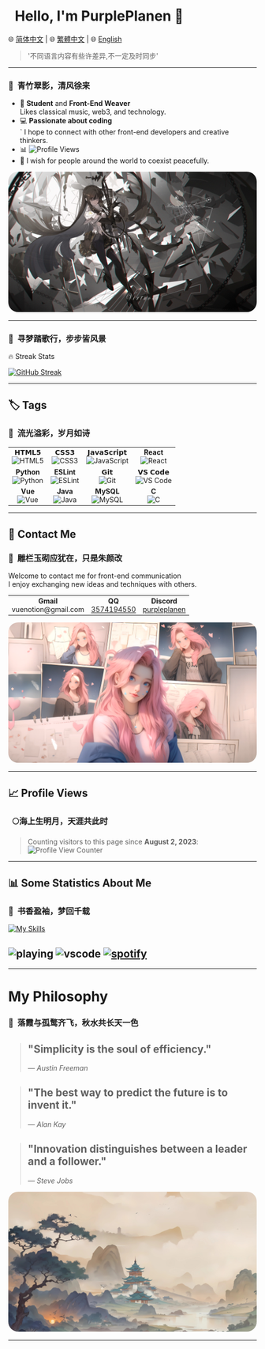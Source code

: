 # &nbsp;&nbsp;Hello, I'm PurplePlanen 👋

<!-- Language Selection -->

  🌐 <a href="README.zh-CN.md">简体中文</a> | 
  🌐 <a href="README.zh-TW.md">繁體中文</a> | 
  🌐 <a href="README.md">English</a>
> '不同语言内容有些许差异,不一定及时同步'
---

### 🎋&nbsp;&nbsp;青竹翠影，清风徐来
- 🌱 **Student** and **Front-End Weaver**  
  Likes classical music, web3, and technology.
- 💻 **Passionate about coding**  
  ` I hope to connect with other front-end developers and creative thinkers.
- 📊 ![Profile Views](https://komarev.com/ghpvc/?username=PurplePlanen)  
- 🌈 I wish for people around the world to coexist peacefully.
<div style="border-radius: 20px;">
  <img src="images/Qin.jpg" style="border-radius: 20px;" />
</div>

---

### 🌟&nbsp;&nbsp;寻梦踏歌行，步步皆风景
🔥 Streak Stats

  [![GitHub Streak](https://github-readme-streak-stats.herokuapp.com?user=PurplePlanen&theme=shades-of-purple&hide_border=true)](https://git.io/streak-stats)

---

## 🏷️ Tags
### 🌸&nbsp;&nbsp;流光溢彩，岁月如诗
<table>
  <tbody>
    <tr valign="top">
      <td align="center">
        <span>𝗛𝗧𝗠𝗟𝟱</span><br>
        <img height="48px" src="https://cdn.svgporn.com/logos/html-5.svg" alt="HTML5">
      </td>
      <td align="center">
        <span>𝗖𝗦𝗦𝟯</span><br>
        <img height="48px" src="https://cdn.svgporn.com/logos/css-3.svg" alt="CSS3">
      </td>
      <td align="center">
        <span>𝗝𝗮𝘃𝗮𝗦𝗰𝗿𝗶𝗽𝘁</span><br>
        <img height="48px" src="https://cdn.svgporn.com/logos/javascript.svg" alt="JavaScript">
      </td>
      <td align="center">
        <span><strong>React</strong></span><br>
        <img height="48px" src="https://cdn4.iconfinder.com/data/icons/logos-3/600/React.js_logo-512.png" alt="React">
      </td>
    </tr>
    <tr valign="top">
      <td align="center">
        <span><strong>Python</strong></span><br>
        <img height="48px" src="https://cdn4.iconfinder.com/data/icons/logos-and-brands/512/267_Python_logo-128.png" alt="Python">
      </td>
      <td align="center">
        <span><strong>ESLint</strong></span><br>
        <img height="48px" src="https://cdn.svgporn.com/logos/eslint.svg" alt="ESLint">
      </td>
      <td align="center">
        <span>𝗚𝗶𝘁</span><br>
        <img height="48px" src="https://cdn.svgporn.com/logos/git-icon.svg" alt="Git">
      </td>
      <td align="center">
        <span>𝗩𝗦 𝗖𝗼𝗱𝗲</span><br>
        <img height="48px" src="https://cdn.svgporn.com/logos/visual-studio-code.svg" alt="VS Code">
      </td>
    </tr>
    <tr valign="top">
      <td align="center">
        <span><strong>Vue</strong></span><br>
        <img height="48px" src="https://cdn.svgporn.com/logos/vue.svg" alt="Vue">
      </td>
      <td align="center">
        <span><strong>Java</strong></span><br>
        <img height="48px" src="https://www.vectorlogo.zone/logos/java/java-ar21.svg" alt="Java">
      </td>
      <td align="center">
        <span><strong>MySQL</strong></span><br>
        <img height="48px" src="https://www.vectorlogo.zone/logos/mysql/mysql-ar21.svg" alt="MySQL">
      </td>
      <td align="center">
        <span><strong>C</strong></span><br>
        <img height="48px" src="https://upload.wikimedia.org/wikipedia/commons/3/35/The_C_Programming_Language_logo.svg" alt="C">
      </td>
    </tr>
  </tbody>
</table>

---

## 📩 Contact Me
### 🎐&nbsp;&nbsp;雕栏玉砌应犹在，只是朱颜改
Welcome to contact me for front-end communication<br>
I enjoy exchanging new ideas and techniques with others.
<table>
  <tbody>
    <tr valign="top">
      <td align="center">
        <span><strong>Gmail</strong></span><br>
        vuenotion@gmail.com
      </td>
      <td align="center">
        <span><strong>QQ</strong></span><br>
        <a href="tencent://message/?uin=12345678">3574194550</a>
      </td>
      <td align="center">
        <span><strong>Discord</strong></span><br>
        <a href="https://discordapp.com/users/your-discord-id">purpleplanen</a>
      </td>
    </tr>
  </tbody>
</table>

<div style="border-radius: 20px;">
  <img src="images/Selephine.png" style="border-radius: 20px;" />
</div>

---

## 📈 Profile Views
### &nbsp;&nbsp;🌕海上生明月，天涯共此时
> Counting visitors to this page since **August 2, 2023**:  
![Profile View Counter](https://count.getloli.com/get/@PurplePlanen.github.readme?theme=rule34)
---

## 📊 Some Statistics About Me
### 📜&nbsp;&nbsp;书香盈袖，梦回千载

[![My Skills](https://skillicons.dev/icons?i=js,html,css,bash,c,devto,discord,git,github,gmail,idea,instagram,java,linkedin,notion,nodejs,npm,pnpm,postman,pycharm,py,stackoverflow,twitter,vscode,vue,webstorm,vite)](https://skillicons.dev)

![playing](https://nocache.advaith.workers.dev?url=https://img.shields.io/endpoint?url=https://dev.discordprofiles.me/api/badge/playing/276544649148235776)
![vscode](https://nocache.advaith.workers.dev?url=https://img.shields.io/endpoint?url=https://dev.discordprofiles.me/api/badge/vscode/276544649148235776)
[![spotify](https://nocache.advaith.workers.dev?url=https://img.shields.io/endpoint?url=https://dev.discordprofiles.me/api/badge/spotify/276544649148235776)](https://dev.discordprofiles.me/openspotify/276544649148235776)
---
<!-- 这是一个注释 
  <summary>Github Stats ⚡</summary>
  
  ### 🌙&nbsp;&nbsp;月影婆娑，琴心剑胆
  
  <a href="#">![Github stats](https://github-readme-stats.vercel.app/api?username=PurplePlanen&hide=stars,issues&theme=synthwave&count_private=true&show_icons=true&hide_border=true&line_height=20)</a>
  <a href="#">![Top Langs](https://github-readme-stats.vercel.app/api/top-langs/?username=PurplePlanen&layout=compact&theme=synthwave&count_private=true&hide_border=true)</a>
-->
---

# My Philosophy
### 🍁&nbsp;&nbsp;落霞与孤鹜齐飞，秋水共长天一色
> ## "Simplicity is the soul of efficiency."
> *— Austin Freeman*

> ## "The best way to predict the future is to invent it."
> *— Alan Kay*

> ## "Innovation distinguishes between a leader and a follower."
> *— Steve Jobs*

<div style="border-radius: 20px;">
  <img src="images/pic.jpeg" style="border-radius: 20px;" />
</div>

***




